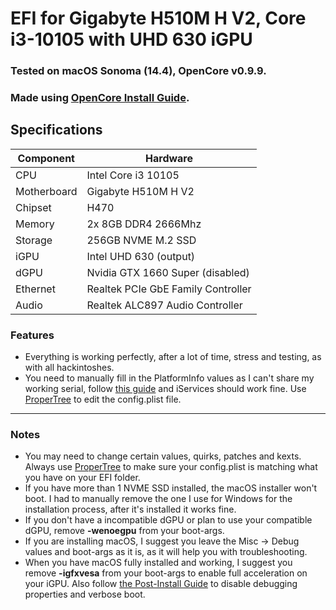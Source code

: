 # EFI for Gigabyte H510M H V2, Core i3-10105 with UHD 630 iGPU
### Tested on macOS Sonoma (14.4), OpenCore v0.9.9.

### Made using [OpenCore Install Guide](https://dortania.github.io/OpenCore-Install-Guide/).

## Specifications
|Component|Hardware|
|-|-|
|CPU|Intel Core i3 10105|
|Motherboard|Gigabyte H510M H V2|
|Chipset|H470|
|Memory|2x 8GB DDR4 2666Mhz|
|Storage|256GB NVME M.2 SSD|
|iGPU|Intel UHD 630 (output)|
|dGPU|Nvidia GTX 1660 Super (disabled)|
|Ethernet|Realtek PCIe GbE Family Controller|
|Audio|Realtek ALC897 Audio Controller|

### Features
- Everything is working perfectly, after a lot of time, stress and testing, as with all hackintoshes.
- You need to manually fill in the PlatformInfo values as I can't share my working serial, follow [this guide](https://dortania.github.io/OpenCore-Install-Guide/config.plist/comet-lake.html#platforminfo) and iServices should work fine. Use [ProperTree](https://github.com/corpnewt/ProperTree) to edit the config.plist file.

---

### Notes
- You may need to change certain values, quirks, patches and kexts. Always use [ProperTree](https://github.com/corpnewt/ProperTree) to make sure your config.plist is matching what you have on your EFI folder.
- If you have more than 1 NVME SSD installed, the macOS installer won't boot. I had to manually remove the one I use for Windows for the installation process, after it's installed it works fine.
- If you don't have a incompatible dGPU or plan to use your compatible dGPU, remove **-wenoegpu** from your boot-args.
- If you are installing macOS, I suggest you leave the Misc -> Debug values and boot-args as it is, as it will help you with troubleshooting.
- When you have macOS fully installed and working, I suggest you remove **-igfxvesa** from your boot-args to enable full acceleration on your iGPU. Also follow [the Post-Install Guide](https://dortania.github.io/OpenCore-Post-Install/cosmetic/verbose.html#macos-decluttering) to disable debugging properties and verbose boot.

